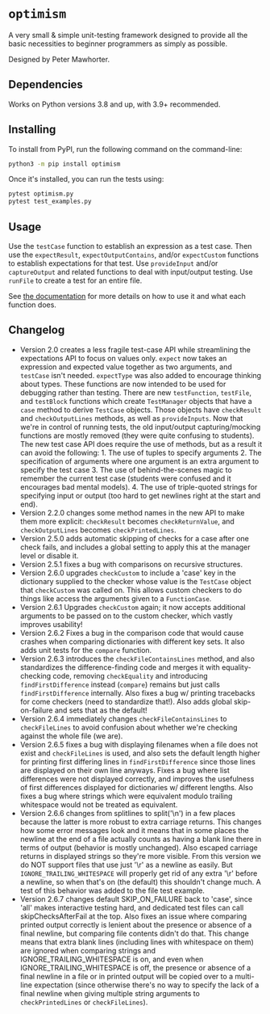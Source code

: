 # `optimism`

A very small & simple unit-testing framework designed to provide all the
basic necessities to beginner programmers as simply as possible.

Designed by Peter Mawhorter.


## Dependencies

Works on Python versions 3.8 and up, with 3.9+ recommended.


## Installing

To install from PyPI, run the following command on the command-line:

```sh
python3 -m pip install optimism
```

Once it's installed, you can run the tests using:

```sh
pytest optimism.py
pytest test_examples.py
```

## Usage

Use the `testCase` function to establish an expression as a test case.
Then use the `expectResult`, `expectOutputContains`, and/or
`expectCustom` functions to establish expectations for that test. Use
`provideInput` and/or `captureOutput` and related functions to deal with
input/output testing. Use `runFile` to create a test for an entire file.

See [the
documentation](https://cs.wellesley.edu/~pmwh/optimism/docs/optimism)
for more details on how to use it and what each function does.

## Changelog

- Version 2.0 creates a less fragile test-case API while streamlining the
  expectations API to focus on values only. `expect` now takes an
  expression and expected value together as two arguments, and `testCase`
  isn't needed. `expectType` was also added to encourage thinking about
  types. These functions are now intended to be used for debugging rather
  than testing. There are new `testFunction`, `testFile`, and `testBlock`
  functions which create `TestManager` objects that have a `case` method
  to derive `TestCase` objects. Those objects have `checkResult` and
  `checkOutputLines` methods, as well as `provideInputs`. Now that we're
  in control of running tests, the old input/output capturing/mocking
  functions are mostly removed (they were quite confusing to students).
  The new test case API does require the use of methods, but as a result
  it can avoid the following:
      1. The use of tuples to specify arguments
      2. The specification of arguments where one argument is an extra
         argument to specify the test case
      3. The use of behind-the-scenes magic to remember the current test
         case (students were confused and it encourages bad mental
         models).
      4. The use of triple-quoted strings for specifying input or output
         (too hard to get newlines right at the start and end).
- Version 2.2.0 changes some method names in the new API to make them
  more explicit: `checkResult` becomes `checkReturnValue`, and
  `checkOutputLines` becomes `checkPrintedLines`.
- Version 2.5.0 adds automatic skipping of checks for a case after one
  check fails, and includes a global setting to apply this at the manager
  level or disable it.
- Version 2.5.1 fixes a bug with comparisons on recursive structures.
- Version 2.6.0 upgrades `checkCustom` to include a 'case' key in the
  dictionary supplied to the checker whose value is the `TestCase` object
  that `checkCustom` was called on. This allows custom checkers to do
  things like access the arguments given to a `FunctionCase`.
- Version 2.6.1 Upgrades `checkCustom` again; it now accepts additional
  arguments to be passed on to the custom checker, which vastly improves
  usability!
- Version 2.6.2 Fixes a bug in the comparison code that would cause
  crashes when comparing dictionaries with different key sets. It also
  adds unit tests for the `compare` function.
- Version 2.6.3 introduces the `checkFileContainsLines` method, and also
  standardizes the difference-finding code and merges it with
  equality-checking code, removing `checkEquality` and introducing
  `findFirstDifference` instead (`compare`) remains but just calls
  `findFirstDifference` internally. Also fixes a bug w/ printing
  tracebacks for come checkers (need to standardize that!). Also adds
  global skip-on-failure and sets that as the default!
- Version 2.6.4 immediately changes `checkFileContainsLines` to
  `checkFileLines` to avoid confusion about whether we're checking
  against the whole file (we are).
- Version 2.6.5 fixes a bug with displaying filenames when a file does
  not exist and `checkFileLines` is used, and also sets the default
  length higher for printing first differing lines in
  `findFirstDifference` since those lines are displayed on their own line
  anyways. Fixes a bug where list differences were not displayed
  correctly, and improves the usefulness of first differences displayed
  for dictionaries w/ different lengths. Also fixes a bug where strings
  which were equivalent modulo trailing whitespace would not be treated
  as equivalent.
- Version 2.6.6 changes from splitlines to split('\\n') in a few places
  because the latter is more robust to extra carriage returns. This
  changes how some error messages look and it means that in some places
  the newline at the end of a file actually counts as having a blank line
  there in terms of output (behavior is mostly unchanged). Also escaped
  carriage returns in displayed strings so they're more visible. From
  this version we do NOT support files that use just '\\r' as a newline
  as easily. But `IGNORE_TRAILING_WHITESPACE` will properly get rid of
  any extra '\\r' before a newline, so when that's on (the default) this
  shouldn't change much. A test of this behavior was added to the file
  test example.
- Version 2.6.7 changes default SKIP_ON_FAILURE back to 'case', since
  'all' makes interactive testing hard, and dedicated test files can call
  skipChecksAfterFail at the top. Also fixes an issue where comparing
  printed output correctly is lenient about the presence or absence of a
  final newline, but comparing file contents didn't do that. This change
  means that extra blank lines (including lines with whitespace on them)
  are ignored when comparing strings and IGNORE_TRAILING_WHITESPACE is
  on, and even when IGNORE_TRAILING_WHITESPACE is off, the presence or
  absence of a final newline in a file or in printed output will be
  copied over to a multi-line expectation (since otherwise there's no way
  to specify the lack of a final newline when giving multiple string
  arguments to `checkPrintedLines` or `checkFileLines`).
